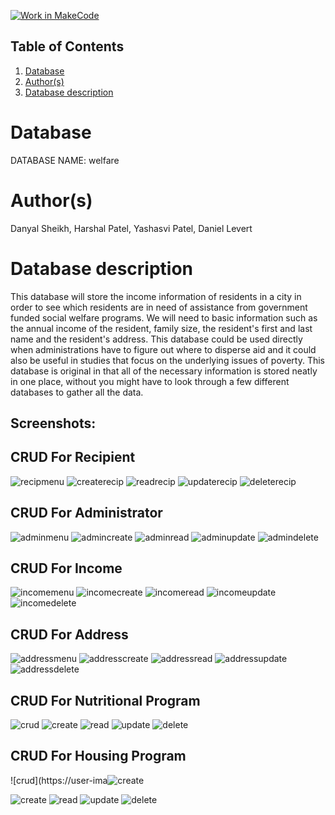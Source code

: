 [![Work in MakeCode](https://classroom.github.com/assets/work-in-make-code-c53f0c86300af1a64cdd5dc830e2509efd17c8cb483a722cacaee84d10eb8ec9.svg)](https://classroom.github.com/online_ide?assignment_repo_id=5817060&assignment_repo_type=AssignmentRepo)
## Table of Contents
1. [Database](#database)
1. [Author(s)](#author)
1. [Database description](#description)
 
# Database
DATABASE NAME: welfare

# Author(s)

Danyal Sheikh, Harshal Patel, Yashasvi Patel, Daniel Levert

# Database description
This database will store the income information of residents in a city in order to see which residents are in need of assistance from government funded social welfare programs. We will need to basic information such as the annual income of the resident, family size, the resident's first and last name and the resident's address. This database could be used directly when administrations have to figure out where to disperse aid and it could also be useful in studies that focus on the underlying issues of poverty. This database is original in that all of the necessary information is stored neatly in one place, without you might have to look through a few different databases to gather all the data.

## Screenshots:

## CRUD For Recipient
![recipmenu](https://user-images.githubusercontent.com/60336684/139528022-f20c3d6d-9f9b-43ca-ba04-61b7bb94ba59.PNG)
![createrecip](https://user-images.githubusercontent.com/60336684/139528025-c379988e-b6f4-4331-97ae-0614a9953f1a.PNG)
![readrecip](https://user-images.githubusercontent.com/60336684/139528030-20b9d4a9-efde-4587-8b1e-b967a62251cd.PNG)
![updaterecip](https://user-images.githubusercontent.com/60336684/139528031-c0333ffa-e4ae-4ca3-b9b9-1a50466a57de.PNG)
![deleterecip](https://user-images.githubusercontent.com/60336684/139528033-f7131f44-f4f0-4a0a-8348-da1b4b63bb1d.PNG)


## CRUD For Administrator

![adminmenu](https://user-images.githubusercontent.com/60336684/139528052-a020e5ef-9078-426d-a7c7-bfc232035294.PNG)
![admincreate](https://user-images.githubusercontent.com/60336684/139528056-acfbc73c-e9bc-4c49-a93b-00f70ad6b0c5.PNG)
![adminread](https://user-images.githubusercontent.com/60336684/139528057-8f8af96a-770c-4518-9f84-913b0bd8d461.PNG)
![adminupdate](https://user-images.githubusercontent.com/60336684/139528060-0e829a63-5040-45c8-a520-3675925ddcec.PNG)
![admindelete](https://user-images.githubusercontent.com/60336684/139528077-177adc23-e915-4783-a12a-91026da0609a.PNG)


## CRUD For Income

![incomemenu](https://user-images.githubusercontent.com/55267253/139558122-dbffbdc6-130b-43fa-9abb-ae9809bc289a.png)
![incomecreate](https://user-images.githubusercontent.com/55267253/139558146-ffe1c940-7c2d-47c6-a10b-0b9b9b277e5e.png)
![incomeread](https://user-images.githubusercontent.com/55267253/139558154-a0782282-0c8e-407b-b758-52e39b5502a3.png)
![incomeupdate](https://user-images.githubusercontent.com/55267253/139558163-44f918f4-ccc7-4ad6-b15c-56860408c919.png)
![incomedelete](https://user-images.githubusercontent.com/55267253/139558170-41d10d1a-244e-4d15-95f8-5490459390ce.png)


## CRUD For Address

![addressmenu](https://user-images.githubusercontent.com/55267253/139558206-4e083bf8-158c-45f9-ab6b-5de8ef79548a.png)
![addresscreate](https://user-images.githubusercontent.com/55267253/139558215-8af9ac02-e79b-465e-9f8e-4c6548f530fe.png)
![addressread](https://user-images.githubusercontent.com/55267253/139558221-b061d1e1-2a9d-4874-9467-1a976b5b685e.png)
![addressupdate](https://user-images.githubusercontent.com/55267253/139558227-5ed3a833-2a4b-4ad3-994b-d75f3d64e3d7.png)
![addressdelete](https://user-images.githubusercontent.com/55267253/139558236-86e91dd7-abcb-4521-8f79-215dc19c0136.png)

## CRUD For Nutritional Program



![crud](https://user-images.githubusercontent.com/60336684/139568202-ee8e9225-840a-4e55-9417-15d9eb250c03.PNG)
![create](https://user-images.githubusercontent.com/60336684/139568203-9d0de560-535f-4214-978a-f2672bec6c95.PNG)
![read](https://user-images.githubusercontent.com/60336684/139568207-4392c05e-263f-4870-80fd-8c5038270069.PNG)
![update](https://user-images.githubusercontent.com/60336684/139568209-1f5c4e78-871b-4d65-8298-ed23fe5315be.PNG)
![delete](https://user-images.githubusercontent.com/60336684/139568213-c7a73e60-83c4-4167-88c0-612009ed9430.PNG)


## CRUD For Housing Program
![crud](https://user-ima![create](https://user-images.githubusercontent.com/60336684/139568479-78f1d27c-6270-4200-89bf-19e4c2f3e4e6.PNG)

![create](https://user-images.githubusercontent.com/60336684/139568504-7a25ba37-7304-4981-a4b4-c5274d105b60.PNG)
![read](https://user-images.githubusercontent.com/60336684/139568482-25dda17e-e9a5-47ee-8a03-db3c354f3de5.PNG)
![update](https://user-images.githubusercontent.com/60336684/139568484-0c578ed2-d54a-48f4-a8d6-fb8194b9681f.PNG)
![delete](https://user-images.githubusercontent.com/60336684/139568487-148d4228-759e-4ce2-9106-8a5c3b0d9982.PNG)





